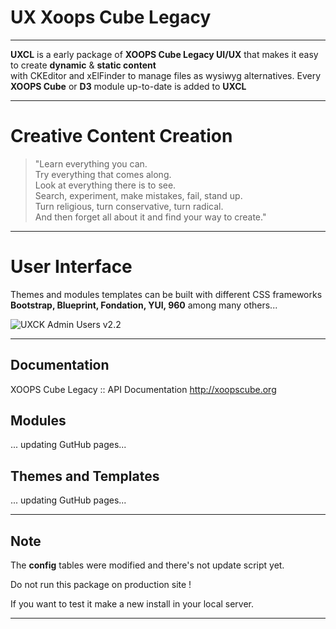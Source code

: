 # UX Xoops Cube Legacy

***

**UXCL** is a early package of **XOOPS Cube Legacy UI/UX** that makes it easy to create **dynamic** & **static content**  
with CKEditor and xElFinder to manage files as wysiwyg alternatives. Every **XOOPS Cube** or **D3** module up-to-date is added to **UXCL**

***


# Creative Content Creation

> "Learn everything you can.  
> Try everything that comes along.  
> Look at everything there is to see.  
> Search, experiment, make mistakes, fail, stand up.  
> Turn religious, turn conservative, turn radical.  
> And then forget all about it and find your way to create."  

***

# User Interface

Themes and modules templates can be built with different CSS frameworks  
**Bootstrap, Blueprint, Fondation, YUI, 960** among many others...

![UXCK Admin Users v2.2](https://lh3.googleusercontent.com/-zvk7AYsIJlY/T-12NfS-f8I/AAAAAAAAEbg/UAthIRFSxNE/s680/uxcl.jpg "UXCL v2.2")

***

## Documentation

XOOPS Cube Legacy :: API Documentation
<http://xoopscube.org>

## Modules

... updating GutHub pages...

## Themes and Templates

... updating GutHub pages...

***

## Note

The **config** tables were modified and there's not update script yet.

Do not run this package on production site !

If you want to test it make a new install in your local server. 

***

